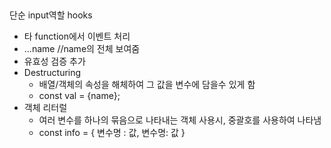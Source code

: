 ##

단순 input역할 hooks
- 타 function에서 이벤트 처리
- ...name    //name의 전체 보여줌
- 유효성 검증 추가
- Destructuring
    - 배열/객체의 속성을 해체하여 그 값을 변수에 담을수 있게 함
    - const val = {name};
- 객체 리터럴
    - 여러 변수를 하나의 묶음으로 나타내는 객체 사용시, 중괄호를 사용하여 나타냄
    - const info = {  변수명 : 값,  변수명: 값 }